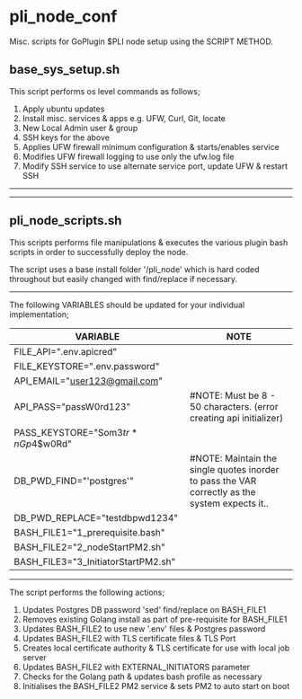 # pli_node_conf
Misc. scripts for GoPlugin $PLI node setup using the SCRIPT METHOD.


## base_sys_setup.sh

This script performs os level commands as follows;
1. Apply ubuntu updates
2. Install misc. services & apps e.g. UFW, Curl, Git, locate 
3. New Local Admin user & group
4. SSH keys for the above 
5. Applies UFW firewall minimum configuration & starts/enables service
6. Modifies UFW firewall logging to use only the ufw.log file
7. Modify SSH service to use alternate service port, update UFW & restart SSH

---
---
## pli_node_scripts.sh

This scripts performs file manipulations & executes the various plugin bash scripts in order 
to successfully deploy the node. 

The script uses a base install folder '/pli_node' which is hard coded throughout but easily changed 
with find/replace if necessary.

---
The following VARIABLES should be updated for your individual implementation;


| VARIABLE |  NOTE |
|----------|-------|
|FILE_API=".env.apicred"||
|FILE_KEYSTORE=".env.password"||
|API_EMAIL="user123@gmail.com"||
|API_PASS="passW0rd123"|              #NOTE: Must be 8 - 50 characters. (error creating api initializer)|
|PASS_KEYSTORE="Som3$tr*nGp4$$w0Rd"||
|DB_PWD_FIND="'postgres'"|            #NOTE: Maintain the single quotes inorder to pass the VAR correctly as the system expects it..|
|DB_PWD_REPLACE="testdbpwd1234"||
|BASH_FILE1="1_prerequisite.bash"||
|BASH_FILE2="2_nodeStartPM2.sh"||
|BASH_FILE3="3_InitiatorStartPM2.sh"||


---

The script performs the following actions;
1. Updates Postgres DB password 'sed' find/replace on BASH_FILE1
2. Removes existing Golang install as part of pre-requisite for BASH_FILE1
3. Updates BASH_FILE2 to use new '.env' files & Postgres password
4. Updates BASH_FILE2 with TLS certificate files & TLS Port
5. Creates local certificate authority & TLS certificate for use with local job server
6. Updates BASH_FILE2 with EXTERNAL_INITIATORS parameter
7. Checks for the Golang path & updates bash profile as necessary
8. Initialises the BASH_FILE2 PM2 service & sets PM2 to auto start on boot